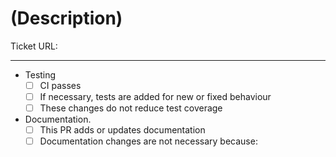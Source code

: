 # (Description)

<!-- Describe your pull request, and instructions for the reviewer. -->

Ticket URL:

---

<!-- Please tick or remove these as relevant. Provide further details if valuable. Be pragmatic. -->

- Testing
    - [ ] CI passes
    - [ ] If necessary, tests are added for new or fixed behaviour
    - [ ] These changes do not reduce test coverage
- Documentation.
    - [ ] This PR adds or updates documentation
    - [ ] Documentation changes are not necessary because:
